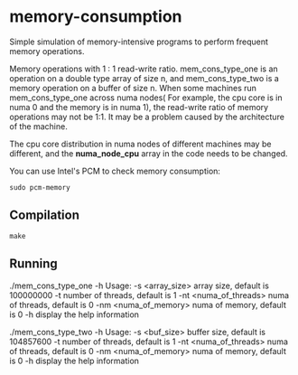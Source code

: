 # memory-consumption
Simple simulation of memory-intensive programs to perform frequent memory operations.

Memory operations with 1 : 1 read-write ratio.
mem_cons_type_one is an operation on a double type array of size n, 
and mem_cons_type_two is a memory operation on a buffer of size n.
When some machines run mem_cons_type_one across numa nodes( For example, the cpu core is in numa 0 and the memory is in numa 1), the read-write ratio of memory operations may not be 1:1.
It may be a problem caused by the architecture of the machine.

The cpu core distribution in numa nodes of different machines may be different, and the **numa_node_cpu** array in the code needs to be changed.

You can use Intel's PCM to check memory consumption:
```
sudo pcm-memory
```

## Compilation
`make`

## Running

./mem_cons_type_one -h
Usage: 
 -s   <array_size>  array size, default is 100000000
 -t   <threads>  number of threads, default is 1
 -nt  <numa_of_threads>  numa of threads, default is 0
 -nm  <numa_of_memory>  numa of memory, default is 0
 -h   display the help information

./mem_cons_type_two -h
Usage: 
 -s   <buf_size>  buffer size, default is 104857600
 -t   <threads>  number of threads, default is 1
 -nt  <numa_of_threads>  numa of threads, default is 0
 -nm  <numa_of_memory>  numa of memory, default is 0
 -h   display the help information
```
